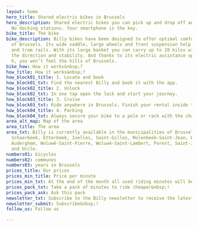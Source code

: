 ```yaml
---
layout: home
hero_title: Shared electric bikes in Brussels
hero_description: Shared electric bikes you can pick up and drop off anywhere in Brussels.
  No docking stations. Your smartphone is the key.
bike_title: The bike
bike_description: Billy bikes have been designed to offer optimal comfort in the streets
  of Brussels. Its wide saddle, large wheels and front suspension help to tame cobblestones
  and tram rails. With its large basket you can carry up to 20 kilos without affecting
  the direction and stability. And thanks to its electric assistance up to 25 km /
  h, you won’t feel the hills of Brussels.
bike_how: How it works&nbsp;?
how_title: How it works&nbsp;?
how_block01_title: 1. Locate and book
how_block01_txt: Find the nearest Billy and book it with the app.
how_block02_title: 2. Unlock
how_block02_txt: In one tap open the lock and start your journey.
how_block03_title: 3. Cruise
how_block03_txt: Ride anywhere in Brussels. Finish your rental inside the Billy Area.
how_block04_title: 4. Parking
how_block04_txt: Always secure your bike to a pole or rack with the chain.
area_alt_map: Map of the area
area_title: The area
area_txt: Billy is currently available in the municipalities of Brussels, Laeken,
  Schaerbeek, Etterbeek, Ixelles, Saint-Gilles, Molenbeek-Saint-Jean, Watermael-Boisfort,
  Auderghem, Woluwé-Saint-Pierre, Woluwé-Saint-Lambert, Forest, Saint-Josse-Ten-Noode
  and Uccle.
numbers01: bicycles
numbers02: communes
numbers03: years in Brussels
prices_title: Our prices
prices_min_title: Price per minute
prices_min_txt: At the end of the month all used riding minutes will be charged automatically.
prices_pack_txt: Take a pack of minutes to ride cheaper&nbsp;!
prices_pack_ask: Ask this pack
newsletter_txt: Subscribe to the Billy newsletter to receive the latest updates&nbsp;!
newsletter_submit: Subscribe&nbsp;!
follow_us: Follow us

---
```

